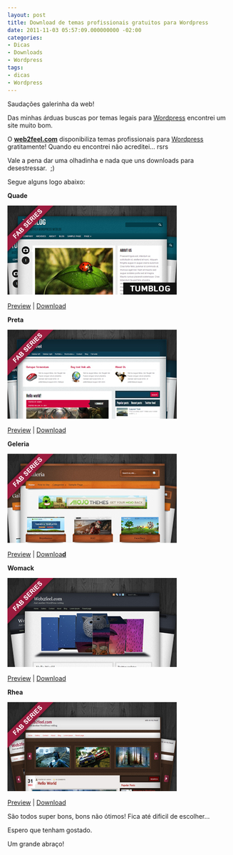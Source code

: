 ```yaml
---
layout: post
title: Download de temas profissionais gratuitos para Wordpress
date: 2011-11-03 05:57:09.000000000 -02:00
categories:
- Dicas
- Downloads
- Wordpress
tags:
- dicas
- Wordpress
---
```


Saudações galerinha da web!

Das minhas árduas buscas por temas legais para <a title="wordpress.org" href="http://wordpress.org/" target="_blank">Wordpress</a> encontrei um site muito bom.

O **<a title="web2feel.com" href="http://www.web2feel.com/" target="_blank">web2feel.com</a>** disponibiliza temas profissionais para <a title="wordpress.org" href="http://wordpress.org/" target="_blank">Wordpress</a> gratitamente! Quando eu encontrei não acreditei... rsrs

Vale a pena dar uma olhadinha e nada que uns downloads para desestressar.  ;)

Segue alguns logo abaixo:

**Quade**

<img alt="" src="/assets/uploads/quagal.jpg">

<a href="http://jinsonathemes.com/tumblog/?themedemo=Quade" target="_blank">Preview</a> | <a title="download Quade" href="http://www.web2feel.com/download/Quade.zip" target="_blank">Download</a>



**Preta**

<img alt="" src="/assets/uploads/petrgal.jpg">

<a href="http://jinsonathemes.com/fabs/?themedemo=Petra" target="_blank">Preview</a> | <a href="http://www.web2feel.com/download/Petra.zip" target="_blank">Download</a>

**Geleria**

<img alt="" src="/assets/uploads/galgal.jpg">

<a href="http://jinsonathemes.com/galleria/" target="_blank">Preview</a> | <a href="http://www.web2feel.com/download/Galleria.zip" target="_blank">Downloa**d**</a>

**Womack**

<img alt="" src="/assets/uploads/womagal.jpg">

<a href="http://www.jinsonathemes.com/fabs/?themedemo=Womack" target="_blank">Preview</a> | <a href="http://www.web2feel.com/download/Womack.zip" target="_blank">Download</a>

**Rhea**

<img alt="" src="/assets/uploads/rheagal.jpg">

<a href="http://www.jinsonathemes.com/fabs/?themedemo=Rhea" target="_blank">Preview</a> | <a href="http://www.web2feel.com/download/Rhea.zip" target="_blank">Download</a>

São todos super bons, bons não ótimos! Fica até dificil de escolher...

Espero que tenham gostado.

Um grande abraço!